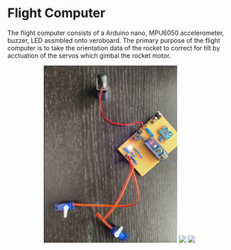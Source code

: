 # Flight Computer

The flight computer consists of a Arduino nano, MPU6050 accelerometer, buzzer, LED assmbled onto veroboard. The primary purpose of the flight computer is to take
the orientation data of the rocket to correct for tilt by acctuation of the servos which gimbal the rocket motor.

<p align="center">
  <img width="300" src="docs/img/circuit.png"> <img width="385" src="docs/img/partview.jpg"> <img width="385" src="docs/img/gimbaltest.gif">
</p> 
